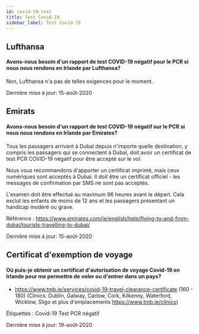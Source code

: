 ```yaml
---
id: covid-19-test
title: Test Covid-19
sidebar_label: Test Covid-19
---
```



## Lufthansa

#### **Avons-nous besoin d'un rapport de test COVID-19 négatif pour le PCR si nous nous rendons en Irlande par Lufthansa?**

Non, Lufthansa n'a pas de telles exigences pour le moment.

Dernière mise à jour: 15-août-2020

## Emirats

#### **Avons-nous besoin d'un rapport de test COVID-19 négatif sur le PCR si nous nous rendons en Irlande par Emirates?**

Tous les passagers arrivant à Dubaï depuis n'importe quelle destination, y compris les passagers qui se connectent à Dubaï, doit avoir un certificat de test PCR COVID-19 négatif pour être accepté sur le vol.

Nous vous recommandons d'apporter un certificat imprimé, mais ceux numériques sont acceptés à Dubaï. Il doit être un certificat officiel - les messages de confirmation par SMS ne sont pas acceptés.

L'examen doit être effectué au maximum 96 heures avant le départ. Cela exclut les enfants de moins de 12 ans et les passagers présentant un handicap modéré ou grave.


Référence : https://www.emirates.com/ie/english/help/flying-to-and-from-dubai/tourists-travelling-to-dubai/

Dernière mise à jour: 15-août-2020

## Certificat d'exemption de voyage

#### Où puis-je obtenir un certificat d'autorisation de voyage Covid-19 en Irlande pour me permettre de voler ou d'entrer dans un pays?

* https://www.tmb.ie/services/covid-19-travel-clearance-certificate (160 - 180) (Clinics: Dublin, Galway, Carlow, Cork, Kilkenny, Waterford, Wicklow, Sligo et plus d'emplacements https://www.tmb.ie/clinics)

Étiquettes : Covid-19 Test PCR négatif

Dernière mise à jour: 19-août-2020
